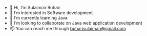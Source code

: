 - 👋 Hi, I’m Sulaimon Buhari
- 👀 I’m interested in Software development 
- 🌱 I’m currently learning Java
- 💞️ I’m looking to collaborate on Java web application development 
- 📫 You can reach me through buharisulaiman@gmail.com

<!---
onimajesin/onimajesin is a ✨ special ✨ repository because its `README.md` (this file) appears on your GitHub profile.
You can click the Preview link to take a look at your changes.
--->
